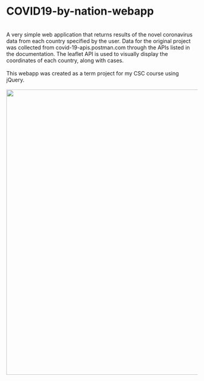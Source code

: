 # COVID19-by-nation-webapp
<Br/>
A very simple web application that returns results of the novel coronavirus data from each country specified by the user. Data for the original project was collected from covid-19-apis.postman.com through the APIs listed in the documentation. The leaflet API is used to visually display the coordinates of each country, along with cases.<Br/>
<Br/>
This webapp was created as a term project for my CSC course using jQuery.<Br/>
<Br/>

<img src="https://user-images.githubusercontent.com/14143045/79957009-d2069000-8435-11ea-8f8e-e276e44cb751.png" width="750">
